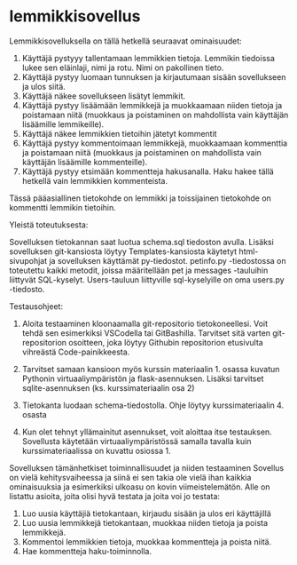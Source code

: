 # lemmikkisovellus

Lemmikkisovelluksella on tällä hetkellä seuraavat ominaisuudet:
1. Käyttäjä pystyyy tallentamaan lemmikkien tietoja. Lemmikin tiedoissa lukee sen eläinlaji, nimi ja rotu. Nimi on pakollinen tieto.
2. Käyttäjä pystyy luomaan tunnuksen ja kirjautumaan sisään sovellukseen ja ulos siitä.
3. Käyttäjä näkee sovellukseen lisätyt lemmikit.
4. Käyttäjä pystyy lisäämään lemmikkejä ja muokkaamaan niiden tietoja ja poistamaan niitä (muokkaus ja poistaminen on mahdollista vain käyttäjän lisäämille lemmikeille).
5. Käyttäjä näkee lemmikkien tietoihin jätetyt kommentit
6. Käyttäjä pystyy kommentoimaan lemmikkejä, muokkaamaan kommenttia ja poistamaan niitä (muokkaus ja poistaminen on mahdollista vain käyttäjän lisäämille kommenteille).
5. Käyttäjä pystyy etsimään kommentteja hakusanalla. Haku hakee tällä hetkellä vain lemmikkien kommenteista.

Tässä pääasiallinen tietokohde on lemmikki ja toissijainen tietokohde on kommentti lemmikin tietoihin.

Yleistä toteutuksesta:

Sovelluksen tietokannan saat luotua schema.sql tiedoston avulla. Lisäksi sovelluksen git-kansiosta löytyy Templates-kansiosta käytetyt html-sivupohjat ja sovelluksen käyttämät py-tiedostot. petinfo.py -tiedostossa on toteutettu kaikki metodit, joissa määritellään pet ja messages -tauluihin liittyvät SQL-kyselyt. Users-tauluun liittyville sql-kyselyille on oma users.py -tiedosto. 

Testausohjeet:

1. Aloita testaaminen kloonaamalla git-repositorio tietokoneellesi. Voit tehdä sen esimerkiksi VSCodella tai GitBashilla. Tarvitset sitä varten git-repositorion osoitteen, joka löytyy Githubin repositorion etusivulta vihreästä Code-painikkeesta. 

2. Tarvitset samaan kansioon myös kurssin materiaalin 1. osassa kuvatun Pythonin virtuaaliympäristön ja flask-asennuksen. Lisäksi tarvitset sqlite-asennuksen (ks. kurssimateriaalin osa 2)

3. Tietokanta luodaan schema-tiedostolla. Ohje löytyy kurssimateriaalin 4. osasta

4. Kun olet tehnyt yllämainitut asennukset, voit aloittaa itse testauksen. Sovellusta käytetään virtuaaliympäristössä samalla tavalla kuin kurssimateriaalissa on kuvattu osiossa 1.


Sovelluksen tämänhetkiset toiminnallisuudet ja niiden testaaminen
Sovellus on vielä kehitysvaiheessa ja siinä ei sen takia ole vielä ihan kaikkia ominaisuuksia ja esimerkiksi ulkoasu on kovin viimeistelemätön. Alle on listattu asioita, joita olisi hyvä testata ja joita voi jo testata:

1. Luo uusia käyttäjiä tietokantaan, kirjaudu sisään ja ulos eri käyttäjillä
2. Luo uusia lemmikkejä tietokantaan, muokkaa niiden tietoja ja poista lemmikkejä.
3. Kommentoi lemmikkien tietoja, muokkaa kommentteja ja poista niitä.
4. Hae kommentteja haku-toiminnolla.



